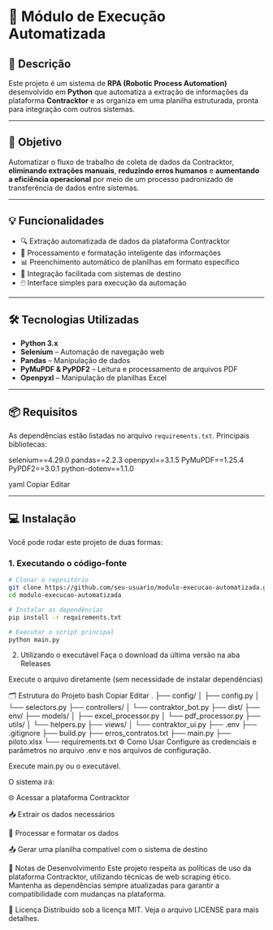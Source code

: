 # 🤖 Módulo de Execução Automatizada

## 📌 Descrição

Este projeto é um sistema de **RPA (Robotic Process Automation)** desenvolvido em **Python** que automatiza a extração de informações da plataforma **Contracktor** e as organiza em uma planilha estruturada, pronta para integração com outros sistemas.

---

## 🎯 Objetivo

Automatizar o fluxo de trabalho de coleta de dados da Contracktor, **eliminando extrações manuais**, **reduzindo erros humanos** e **aumentando a eficiência operacional** por meio de um processo padronizado de transferência de dados entre sistemas.

---

## 💡 Funcionalidades

- 🔍 Extração automatizada de dados da plataforma Contracktor  
- 🧠 Processamento e formatação inteligente das informações  
- 📊 Preenchimento automático de planilhas em formato específico  
- 🔗 Integração facilitada com sistemas de destino  
- 🖱️ Interface simples para execução da automação

---

## 🛠️ Tecnologias Utilizadas

- **Python 3.x**
- **Selenium** – Automação de navegação web  
- **Pandas** – Manipulação de dados  
- **PyMuPDF & PyPDF2** – Leitura e processamento de arquivos PDF  
- **Openpyxl** – Manipulação de planilhas Excel

---

## 📦 Requisitos

As dependências estão listadas no arquivo `requirements.txt`. Principais bibliotecas:

selenium==4.29.0 pandas==2.2.3 openpyxl==3.1.5 PyMuPDF==1.25.4 PyPDF2==3.0.1 python-dotenv==1.1.0

yaml
Copiar
Editar

---

## 💻 Instalação

Você pode rodar este projeto de duas formas:

### 1. Executando o código-fonte

```bash
# Clonar o repositório
git clone https://github.com/seu-usuario/modulo-execucao-automatizada.git
cd modulo-execucao-automatizada

# Instalar as dependências
pip install -r requirements.txt

# Executar o script principal
python main.py
```

2. Utilizando o executável
Faça o download da última versão na aba Releases

Execute o arquivo diretamente (sem necessidade de instalar dependências)

🗂️ Estrutura do Projeto
bash
Copiar
Editar
.
├── config/
│   ├── config.py
│   └── selectors.py
├── controllers/
│   └── contraktor_bot.py
├── dist/
├── env/
├── models/
│   ├── excel_processor.py
│   └── pdf_processor.py
├── utils/
│   └── helpers.py
├── views/
│   └── contraktor_ui.py
├── .env
├── .gitignore
├── build.py
├── erros_contratos.txt
├── main.py
├── piloto.xlsx
└── requirements.txt
⚙️ Como Usar
Configure as credenciais e parâmetros no arquivo .env e nos arquivos de configuração.

Execute main.py ou o executável.

O sistema irá:

🌐 Acessar a plataforma Contracktor

📥 Extrair os dados necessários

🧹 Processar e formatar os dados

📤 Gerar uma planilha compatível com o sistema de destino

🧪 Notas de Desenvolvimento
Este projeto respeita as políticas de uso da plataforma Contracktor, utilizando técnicas de web scraping ético. Mantenha as dependências sempre atualizadas para garantir a compatibilidade com mudanças na plataforma.

📄 Licença
Distribuído sob a licença MIT. Veja o arquivo LICENSE para mais detalhes.